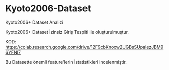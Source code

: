 # Kyoto2006-Dataset
Kyoto2006+ Dataset Analizi

Kyoto2006+ Dataset İzinsiz Giriş Tespiti ile oluşturulmuştur.

KOD: https://colab.research.google.com/drive/12F9cbKnoxw2UGBsSUpalezJBM96YFNI7

Bu Datasette önemli feature'lerin İstatistikleri incelenmiştir.
